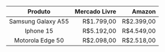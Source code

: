 | Produto | Mercado Livre | Amazon |  
|:---:|---:|---:|
| Samsung Galaxy A55 | R$1.799,00 | R$2.399,00 |
| Iphone 15 | R$5.192,00 | R$4.549,00 |
| Motorola Edge 50 | R$2.098,00 | R$2.518,00 |








 



